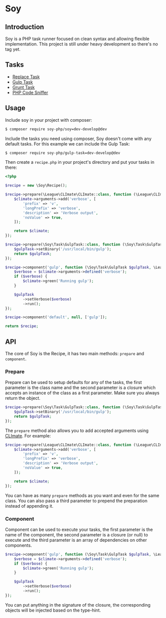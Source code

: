 # Soy

## Introduction
Soy is a PHP task runner focused on clean syntax and allowing flexible implementation.
This project is still under heavy development so there's no tag yet.

## Tasks
- [Replace Task](https://github.com/soy-php/replace-task)
- [Gulp Task](https://github.com/soy-php/gulp-task)
- [Grunt Task](https://github.com/soy-php/grunt-task)
- [PHP Code Sniffer](https://github.com/soy-php/codesniffer-task)

## Usage
Include soy in your project with composer:

```sh
$ composer require soy-php/soy=dev-develop@dev
```

Include the tasks you need using composer, Soy doesn't come with any default tasks.
For this example we can include the Gulp Task:

```sh
$ composer require soy-php/gulp-task=dev-develop@dev
```

Then create a `recipe.php` in your project's directory and put your tasks in there:

```php
<?php

$recipe = new \Soy\Recipe();

$recipe->prepare(\League\CLImate\CLImate::class, function (\League\CLImate\CLImate $climate) {
    $climate->arguments->add('verbose', [
        'prefix' => 'v',
        'longPrefix' => 'verbose',
        'description' => 'Verbose output',
        'noValue' => true,
    ]);

    return $climate;
});

$recipe->prepare(\Soy\Task\GulpTask::class, function (\Soy\Task\GulpTask $gulpTask) {
    $gulpTask->setBinary('/usr/local/bin/gulp');
    return $gulpTask;
});

$recipe->component('gulp', function (\Soy\Task\GulpTask $gulpTask, \League\CLImate\CLImate $climate) {
    $verbose = $climate->arguments->defined('verbose');
    if ($verbose) {
        $climate->green('Running gulp');
    }

    $gulpTask
        ->setVerbose($verbose)
        ->run();
});

$recipe->component('default', null, ['gulp']);

return $recipe;
```

## API
The core of Soy is the Recipe, it has two main methods: `prepare` and `component`.

### Prepare
Prepare can be used to setup defaults for any of the tasks, the first parameter is the class name and the second
parameter is a closure which accepts an instance of the class as a first parameter.
Make sure you always return the object.

```php
$recipe->prepare(\Soy\Task\GulpTask::class, function (\Soy\Task\GulpTask $gulpTask) {
    $gulpTask->setBinary('/usr/local/bin/gulp');
    return $gulpTask;
});
```

The `prepare` method also allows you to add accepted arguments using [CLImate](http://climate.thephpleague.com/).
For example:

```php
$recipe->prepare(\League\CLImate\CLImate::class, function (\League\CLImate\CLImate $climate) {
    $climate->arguments->add('verbose', [
        'prefix' => 'v',
        'longPrefix' => 'verbose',
        'description' => 'Verbose output',
        'noValue' => true,
    ]);

    return $climate;
});
```

You can have as many `prepare` methods as you want and even for the same class. You can also pass a third parameter
to prepend the preparation instead of appending it.

### Component
Component can be used to execute your tasks, the first parameter is the name of the component, the second
parameter is a closure (or null) to execute and the third parameter is an array of dependencies on other components.

```php
$recipe->component('gulp', function (\Soy\Task\GulpTask $gulpTask, \League\CLImate\CLImate $climate) {
    $verbose = $climate->arguments->defined('verbose');
    if ($verbose) {
        $climate->green('Running gulp');
    }

    $gulpTask
        ->setVerbose($verbose)
        ->run();
});
```

You can put anything in the signature of the closure, the corresponding objects will be injected based on the type-hint.
